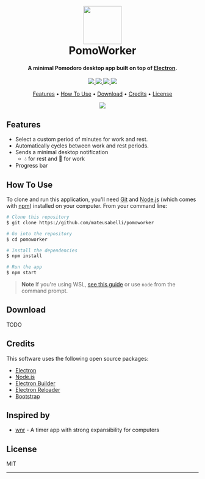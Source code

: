 <h1 align="center">
  <br>
  <a href="https://github.com/mateusabelli/pomoworker"><img src="./icon.ico" alt="" width="100"></a>
  <br>
  PomoWorker
  <br>
</h1>

<h4 align="center">A minimal Pomodoro desktop app built on top of <a href="https://www.electronjs.org/" target="_blank">Electron</a>.</h4>

<p align="center">
  <a href="https://img.shields.io/badge/Electron-191970?style=for-the-badge&logo=Electron&logoColor=white">
    <img src="https://img.shields.io/badge/Electron-191970?style=for-the-badge&logo=Electron&logoColor=white"
  </a>
  <a href="https://img.shields.io/badge/node.js-6DA55F?style=for-the-badge&logo=node.js&logoColor=white">
    <img src="https://img.shields.io/badge/node.js-6DA55F?style=for-the-badge&logo=node.js&logoColor=white"
  </a>
  <a href="https://img.shields.io/badge/javascript-%23323330.svg?style=for-the-badge&logo=javascript&logoColor=%23F7DF1E">
    <img src="https://img.shields.io/badge/javascript-%23323330.svg?style=for-the-badge&logo=javascript&logoColor=%23F7DF1E"
  </a>
  <a href="https://img.shields.io/badge/Windows-0078D6?style=for-the-badge&logo=windows&logoColor=white">
    <img src="https://img.shields.io/badge/Windows-0078D6?style=for-the-badge&logo=windows&logoColor=white"
  </a>
</p>

<p align="center">
  <a href="#features">Features</a> •
  <a href="#how-to-use">How To Use</a> •
  <a href="#download">Download</a> •
  <a href="#credits">Credits</a> •
  <a href="#license">License</a>
</p>

<p align="center">
  <img src="https://i.postimg.cc/y65jpCjj/CAP001.png" />
</p>

## Features

- Select a custom period of minutes for work and rest.
- Automatically cycles between work and rest periods.
- Sends a minimal desktop notification 
  - 💧 for rest and 🚀 for work
- Progress bar

## How To Use

To clone and run this application, you'll need [Git](https://git-scm.com) and [Node.js](https://nodejs.org/en/download/) (which comes with [npm](http://npmjs.com)) installed on your computer. From your command line:

```bash
# Clone this repository
$ git clone https://github.com/mateusabelli/pomoworker

# Go into the repository
$ cd pomoworker

# Install the dependencies
$ npm install

# Run the app
$ npm start
```

> **Note**
> If you're using WSL, [see this guide](https://www.howtogeek.com/261575/how-to-run-graphical-linux-desktop-applications-from-windows-10s-bash-shell/) or use `node` from the command prompt.

## Download

TODO

## Credits

This software uses the following open source packages:

- [Electron](http://electron.atom.io/)
- [Node.js](https://nodejs.org/)
- [Electron Builder](https://www.electron.build/)
- [Electron Reloader](https://github.com/sindresorhus/electron-reloader)
- [Bootstrap](https://getbootstrap.com/)

## Inspired by

- [wnr](https://github.com/RoderickQiu/wnr) - A timer app with strong expansibility for computers

## License

MIT

---

